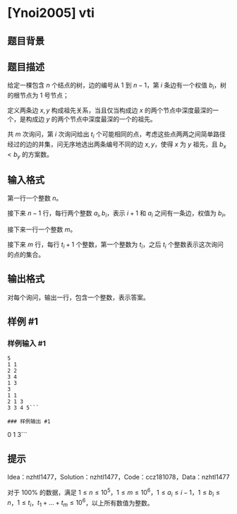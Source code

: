 # [Ynoi2005] vti

## 题目背景



## 题目描述

给定一棵包含 $n$ 个结点的树，边的编号从 $1$ 到 $n-1$，第 $i$ 条边有一个权值 $b_i$，树的根节点为 $1$ 号节点；

定义两条边 $x,y$ 构成祖先关系，当且仅当构成边 $x$ 的两个节点中深度最深的一个，是构成边 $y$ 的两个节点中深度最深的一个的祖先。

共 $m$ 次询问，第 $i$ 次询问给出 $t_i$ 个可能相同的点，考虑这些点两两之间简单路径经过的边的并集，问无序地选出两条编号不同的边 $x,y$，使得 $x$ 为 $y$ 祖先，且 $b_x<b_y$ 的方案数。

## 输入格式

第一行一个整数 $n$。

接下来 $n-1$ 行，每行两个整数 $a_i,b_i$，表示 $i+1$ 和 $a_i$ 之间有一条边，权值为 $b_i$。

接下来一行一个整数 $m$。

接下来 $m$ 行，每行 $t_i+1$ 个整数，第一个整数为 $t_i$，之后 $t_i$ 个整数表示这次询问的点的集合。

## 输出格式

对每个询问，输出一行，包含一个整数，表示答案。

## 样例 #1

### 样例输入 #1
```
5
1 1
2 2
3 4
1 3
3
1 1
2 1 3
3 3 4 5```

### 样例输出 #1

```
0
1
3```

## 提示

Idea：nzhtl1477，Solution：nzhtl1477，Code：ccz181078，Data：nzhtl1477

对于 $100\%$ 的数据，满足 $1\le n\le 10^5$，$1\le m\le 10^6$，$1\le a_i\le i-1$，$1\le b_i\le n$，$1\le t_i$，$t_1+\dots+t_m\le 10^6$，以上所有数值为整数。
